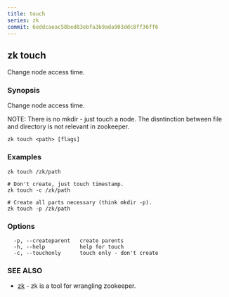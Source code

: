 ```yaml
---
title: touch
series: zk
commit: 6eddcaeac58bed83ebfa3b9ada903ddc8ff36ff6
---
```

## zk touch

Change node access time.

### Synopsis

Change node access time.
		
NOTE: There is no mkdir - just touch a node.
The disntinction between file and directory is not relevant in zookeeper.

```
zk touch <path> [flags]
```

### Examples

```
zk touch /zk/path

# Don't create, just touch timestamp.
zk touch -c /zk/path

# Create all parts necessary (think mkdir -p).
zk touch -p /zk/path
```

### Options

```
  -p, --createparent   create parents
  -h, --help           help for touch
  -c, --touchonly      touch only - don't create
```

### SEE ALSO

* [zk](../)	 - zk is a tool for wrangling zookeeper.

